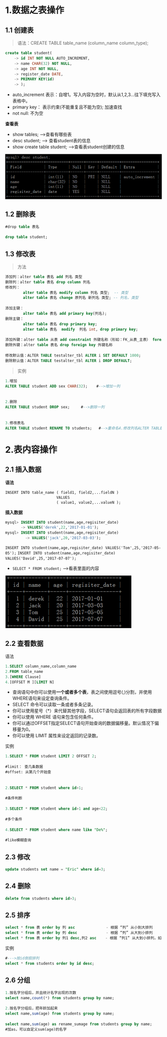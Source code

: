 # 1.数据之表操作
## 1.1 创建表

> 语法：CREATE TABLE table_name (column_name column_type);

```sql
create table student(
    -> id INT NOT NULL AUTO_INCREMENT,
    -> name CHAR(32) NOT NULL,
    -> age INT NOT NULL,
    -> register_date DATE,
    -> PRIMARY KEY(id)         
    -> );
```

* auto_increment 表示：自增1。写入内容为空时，默认从1,2,3...往下填充写入表格中。
* primary key：  表示约束(不能重复且不能为空); 加速查找
* not null: 不为空

**查看表**

* show tables;      -->查看有哪些表
* desc student;     --> 查看student表的信息
* show create table student;    -->查看表student创建的信息

![student表](image/02_01.jpg)

## 1.2 删除表

```sql
#drop table 表名

drop table student;
```

## 1.3 修改表

> 方法

```sql
添加列：alter table 表名 add 列名 类型
删除列：alter table 表名 drop column 列名
修改列：
        alter table 表名 modify column 列名 类型;  -- 类型
        alter table 表名 change 原列名 新列名 类型; -- 列名，类型
   
添加主键：
        alter table 表名 add primary key(列名);
删除主键：
        alter table 表名 drop primary key;
        alter table 表名  modify  列名 int, drop primary key;
   
添加外键：alter table 从表 add constraint 外键名称（形如：FK_从表_主表） foreign key 从表(外键字段) references 主表(主键字段);
删除外键：alter table 表名 drop foreign key 外键名称
   
修改默认值：ALTER TABLE testalter_tbl ALTER i SET DEFAULT 1000;
删除默认值：ALTER TABLE testalter_tbl ALTER i DROP DEFAULT;
```
> 实例

```sql
1.增加
ALTER TABLE student ADD sex CHAR(32);    #-->增加一列


2.删除
ALTER TABLE student DROP sex;     #-->删除一列


3.修改表名
ALTER TABLE student RENAME TO students;   #-->重命名4.修改列名ALTER TABLE students CHANGE regisiter_date register_date DATE;#change 字段名，类型都可以改，modify只能改类型
```

# 2.表内容操作
## 2.1 插入数据
**语法**

```
INSERT INTO table_name ( field1, field2,...fieldN )
                       VALUES
                       ( value1, value2,...valueN );
```

**插入数据**

```sql
mysql> INSERT INTO student(name,age,regisiter_date)
       -> VALUES('derek',22,'2017-01-01');
mysql> INSERT INTO student(name,age,regisiter_date)
         -> VALUES('jack',20,'2017-03-03');
```

`INSERT INTO student(name,age,regisiter_date) VALUES('Tom',25,'2017-05-05');`
`INSERT INTO student(name,age,regisiter_date) VALUES('David',25,'2017-07-07');`

* `SELECT * FROM student;`  -->看表里面的内容

![插入数据](image/02_02.jpg)

## 2.2 查看数据

语法

```sql
1.SELECT column_name,column_name
2.FROM table_name
3.[WHERE Clause]
4.[OFFSET M ][LIMIT N]
```

* 查询语句中你可以使用**一个或者多个表**，表之间使用逗号(,)分割，并使用WHERE语句来设定查询条件。
* SELECT 命令可以读取一条或者多条记录。
* 你可以使用星号（*）来代替其他字段，SELECT语句会返回表的所有字段数据
* 你可以使用 WHERE 语句来包含任何条件。
* 你可以通过OFFSET指定SELECT语句开始查询的数据偏移量。默认情况下偏移量为0。
* 你可以使用 LIMIT 属性来设定返回的记录数。

实例

```sql
1.SELECT * FROM student LIMIT 2 OFFSET 2;

#limit： 查几条数据
#offset: 从第几个开始查


2.SELECT * FROM student where id>1;

#条件判断

3.SELECT * FROM student where id>1 and age<22;

#多个条件

4.SELECT * FROM student where name like "De%";

#like模糊查询
```

## 2.3 修改

```sql
update students set name = "Eric" where id=3;  
```

## 2.4 删除

```sql
delete from students where id>3;
```

## 2.5 排序

```sql
select * from 表 order by 列 asc              - 根据 “列” 从小到大排列
select * from 表 order by 列 desc             - 根据 “列” 从大到小排列
select * from 表 order by 列1 desc,列2 asc    - 根据 “列1” 从大到小排列，如果相同则按列2从小到大排
```

实例

```sql
#--->按id倒叙排列
select * from students order by id desc;
```

## 2.6 分组

```sql
1.按名字分组后，并且统计名字出现的次数
select name,count(*) from students group by name;

2.按名字分组后，把年龄加起来
select name,sum(age) from students group by name;

select name,sum(age) as rename_sumage from students group by name;
#加as，可以自定义sum(age)的名字
```